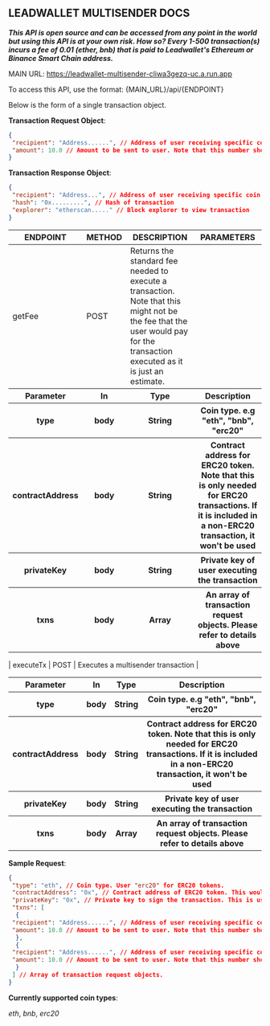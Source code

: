 ## LEADWALLET MULTISENDER DOCS

**_This API is open source and can be accessed from any point in the world but using this API is at your own risk. How so? Every 1-500 transaction(s) incurs a fee of 0.01 (ether, bnb) that is paid to Leadwallet's Ethereum or Binance Smart Chain address._**


MAIN URL: https://leadwallet-multisender-cliwa3gezq-uc.a.run.app


To access this API, use the format: {MAIN_URL}/api/{ENDPOINT}

Below is the form of a single transaction object.


**Transaction Request Object**:

```json
{
 "recipient": "Address......", // Address of user receiving specific coin or token.
 "amount": 10.0 // Amount to be sent to user. Note that this number should be in double precision (i.e in the form - 1.0) or an error would be thrown.
}
```

**Transaction Response Object**:

```json
{
 "recipient": "Address...", // Address of user receiving specific coin or token.
 "hash": "0x.........", // Hash of transaction
 "explorer": "etherscan....." // Block explorer to view transaction
}
```


| ENDPOINT | METHOD | DESCRIPTION         | PARAMETERS         |
|----------|--------|---------------------|--------------------|
| getFee   | POST   |   Returns the standard fee needed to execute a transaction. Note that this might not be the fee that the user would pay for the transaction executed as it is just an estimate.|<table>
<tr><th>Parameter</th><th>In</th><th>Type</th><th>Description</th></tr>
<tr><th>type</th><th>body</th><th>String</th><th>Coin type. e.g "eth", "bnb", "erc20"</th></tr>
<tr><th>contractAddress</th><th>body</th><th>String</th><th>Contract address for ERC20 token. Note that this is only needed for ERC20 transactions. If it is included in a non-ERC20 transaction, it won't be used</th></tr>
<tr><th>privateKey</th><th>body</th><th>String</th><th>Private key of user executing the transaction</th></tr>
<tr><th>txns</th><th>body</th><th>Array<TransactionRequest></th><th>An array of transaction request objects. Please refer to details above</th></tr>
</table>
| executeTx   | POST   |   Executes a multisender transaction |<table>
<tr><th>Parameter</th><th>In</th><th>Type</th><th>Description</th></tr>
<tr><th>type</th><th>body</th><th>String</th><th>Coin type. e.g "eth", "bnb", "erc20"</th></tr>
<tr><th>contractAddress</th><th>body</th><th>String</th><th>Contract address for ERC20 token. Note that this is only needed for ERC20 transactions. If it is included in a non-ERC20 transaction, it won't be used</th></tr>
<tr><th>privateKey</th><th>body</th><th>String</th><th>Private key of user executing the transaction</th></tr>
<tr><th>txns</th><th>body</th><th>Array<TransactionRequest></th><th>An array of transaction request objects. Please refer to details above</th></tr>
</table>


**Sample Request**:

```json
{
 "type": "eth", // Coin type. User "erc20" for ERC20 tokens.
 "contractAddress": "0x", // Contract address of ERC20 token. This would only be used if the coin type is "erc20". There is no need to include it if the transaction isn't an ERC20 transaction.
 "privateKey": "0x", // Private key to sign the transaction. This is usually the private key of the user sending the transaction.
 "txns": [
  {
 "recipient": "Address......", // Address of user receiving specific coin or token.
 "amount": 10.0 // Amount to be sent to user. Note that this number should be in double precision (i.e in the form - 1.0) or an error would be thrown.
  },
  {
 "recipient": "Address......", // Address of user receiving specific coin or token.
 "amount": 10.0 // Amount to be sent to user. Note that this number should be in double precision (i.e in the form - 1.0) or an error would be thrown.
  }
 ] // Array of transaction request objects.
}
```

**Currently supported coin types**:

*eth*, *bnb*, *erc20*